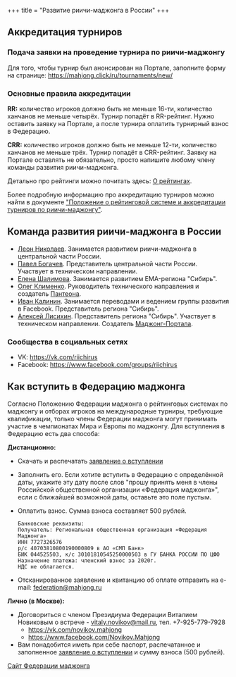 +++
title = "Развитие риичи-маджонга в России"
+++

## Аккредитация турниров

### Подача заявки на проведение турнира по риичи-маджонгу

Для того, чтобы турнир был анонсирован на Портале, заполните форму на странице:
https://mahjong.click/ru/tournaments/new/

### Основные правила аккредитации

**RR:** количество игроков должно быть не меньше 16-ти, количество ханчанов не меньше четырёх.
Турнир попадёт в RR-рейтинг. Нужно оставить заявку на Портале, а после турнира оплатить турнирный
взнос в Федерацию.

**CRR:** количество игроков должно быть не меньше 12-ти, количество ханчанов не меньше трёх. Турнир
попадёт в CRR-рейтинг. Заявку на Портале оставлять не обязательно, просто напишите любому члену
команды развития риичи-маджонга.

Детально про рейтинги можно почитать здесь: [О рейтингах](https://mahjong.click/ru/about/).

Более подробную информацию про аккредитацию турниров можно найти в документе
["Положение о рейтинговой системе и аккредитации турниров по риичи-маджонгу"](https://docs.google.com/document/d/1dANZEE4q2Q2_l1tQfS1rkC17D6XDiIak8d26I7XcN60/edit).

## Команда развития риичи-маджонга в России

- [Леон Николаев](https://vk.com/ramana). Занимается развитием риичи-маджонга в центральной части
  России.
- [Павел Богачев](https://vk.com/id172178492). Представитель центральной части России. Участвует в
  техническом направлении.
- [Елена Шалимова](https://vk.com/shalimovai). Занимается развитием EMA-региона "Сибирь".
- [Олег Клименко](https://vk.com/ctizen). Руководитель технического направления и создатель
  [Пантеона](https://github.com/MahjongPantheon/pantheon).
- [Иван Калинин](https://vk.com/id27490555). Занимается переводами и ведением группы развития в
  Facebook. Представитель региона "Сибирь".
- [Алексей Лисихин](https://vk.com/alexey.lisikhin). Представитель региона "Сибирь". Участвует в
  техническом направлении. Создатель [Маджонг-Портала](https://mahjong.click).

### Сообщества в социальных сетях

- VK: https://vk.com/riichirus
- Facebook: https://www.facebook.com/groups/riichirus

## Как вступить в Федерацию маджонга

Согласно Положению Федерации маджонга о рейтинговых системах по маджонгу и отборах игроков на
международные турниры, требующие квалификации, только члены Федерации маджонга могут принимать
участие в чемпионатах Мира и Европы по маджонгу. Для вступления в Федерацию есть два способа:

**Дистанционно:**

- Скачать и распечатать
  [заявление о вступлении](https://docs.google.com/document/d/1M7IYfFNBqBCAbT2YENkjEiyicviQTuMehrevuUb3cqs/edit?usp=sharing)
- Заполнить его. Если хотите вступить в Федерацию с определённой даты, укажите эту дату после слов
  "прошу принять меня в члены Российской общественной организации «Федерация маджонга»", если с
  ближайшей возможной даты, оставьте это поле пустым.
- Оплатить взнос. Сумма взноса составляет 500 рублей.

  ```
  Банковские реквизиты:
  Получатель: Региональная общественная организация «Федерация Маджонга»
  ИНН 7727326576
  р/с 40703810800190000809 в АО «СМП Банк»
  БИК 044525503, к/с 30101810545250000503 в ГУ БАНКА РОССИИ ПО ЦФО
  Назначение платежа: членский взнос за 2020г.
  НДС не облагается.
  ```

- Отсканированное заявление и квитанцию об оплате отправить на e-mail: federation@mahjong.ru

**Лично (в Москве):**

- Договориться с членом Президиума Федерации Виталием Новиковым о встрече - vitaly.novikov@mail.ru,
  тел. +7-925-779-7928
  - https://vk.com/novikov.mahjong
  - https://www.facebook.com/Novikov.Mahjong
- Вам понадобится иметь при себе паспорт, распечатанное и заполненное
  [заявление о вступлении](https://docs.google.com/document/d/1M7IYfFNBqBCAbT2YENkjEiyicviQTuMehrevuUb3cqs/edit?usp=sharing)
  и сумму взноса (500 рублей).

[Сайт Федерации маджонга](http://mahjong.ru/)
